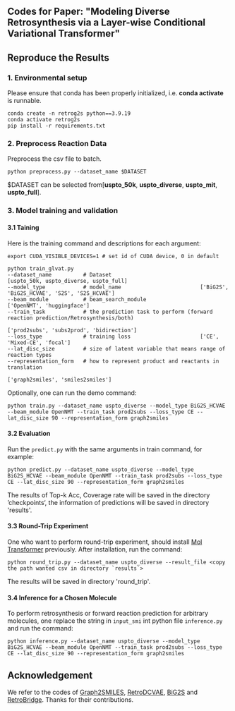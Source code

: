 ##  Codes for Paper: "Modeling Diverse Retrosynthesis via a Layer-wise Conditional Variational Transformer" 
## Reproduce the Results
### 1. Environmental setup
Please ensure that conda has been properly initialized, i.e. **conda activate** is runnable. 
```
conda create -n retrog2s python==3.9.19
conda activate retrog2s
pip install -r requirements.txt
```

### 2. Preprocess Reaction Data
Preprocess the csv file to batch.
```
python preprocess.py --dataset_name $DATASET
```
$DATASET can be selected from[**uspto_50k**, **uspto_diverse**, **uspto_mit**, **uspto_full**].

### 3. Model training and validation
#### 3.1 Taining
Here is the training command and descriptions for each argument:
```
export CUDA_VISIBLE_DEVICES=1 # set id of CUDA device, 0 in default

python train_glvat.py
--dataset_name          # Dataset                            [uspto_50k, uspto_diverse, uspto_full]
--model_type            # model_name                         ['BiG2S', 'BiG2S_HCVAE', 'S2S', 'S2S_HCVAE']
--beam_module           # beam_search_module                 ['OpenNMT', 'huggingface'] 
--train_task            # the prediction task to perform (forward reaction prediction/Retrosynthesis/both)    
                                                             ['prod2subs', 'subs2prod', 'bidirection']
--loss_type             # training loss                      ['CE', 'Mixed-CE', 'focal']   
--lat_disc_size         # size of latent variable that means range of reaction types    
--representation_form   # how to represent product and reactants in translation 
                                                             ['graph2smiles', 'smiles2smiles']                                        
```
Optionally, one can run the demo command:  
```
python train.py --dataset_name uspto_diverse --model_type BiG2S_HCVAE --beam_module OpenNMT --train_task prod2subs --loss_type CE --lat_disc_size 90 --representation_form graph2smiles
```
#### 3.2 Evaluation
Run the `predict.py` with the same arguments in train command, for example:
```
python predict.py --dataset_name uspto_diverse --model_type BiG2S_HCVAE --beam_module OpenNMT --train_task prod2subs --loss_type CE --lat_disc_size 90 --representation_form graph2smiles
```
The results of Top-k Acc, Coverage rate will be saved in the directory ’checkpoints‘, the information of predictions will be saved in directory 'results'.
#### 3.3 Round-Trip Experiment
One who want to perform round-trip experiment, should install [Mol Transformer](https://github.com/pschwllr/MolecularTransformer) previously.
After installation, run the command:
```
python round_trip.py --dataset_name uspto_diverse --result_file <copy the path wanted csv in directory `results`>
```
The results will be saved in directory 'round_trip'.
#### 3.4 Inference for a Chosen Molecule
To perform retrosynthesis or forward reaction prediction for arbitrary molecules, one replace the string in `input_smi` int python file `inference.py` and run the command:  
```
python inference.py --dataset_name uspto_diverse --model_type BiG2S_HCVAE --beam_module OpenNMT --train_task prod2subs --loss_type CE --lat_disc_size 90 --representation_form graph2smiles
```

## Acknowledgement
We refer to the codes of [Graph2SMILES](https://github.com/coleygroup/Graph2SMILES), [RetroDCVAE](https://github.com/MIRALab-USTC/DD-RetroDCVAE), [BiG2S](https://github.com/AILBC/BiG2S) and [RetroBridge](https://github.com/igashov/RetroBridge). Thanks for their contributions.  

